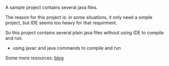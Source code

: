 A sample project contains several java files.

The reason for this project is: in some situations, it only need a simple project, but IDE seems too heavy for that requirment.

So this project contains several plain java files without using IDE to compile and run. 

- using javac and java commands to compile and run


Some more resources:
[blog](https://dzone.com/articles/compiling-and-running-java)
